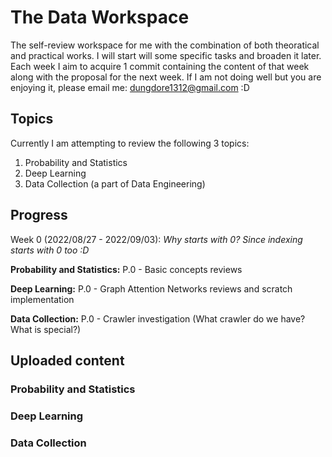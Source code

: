 # The Data Workspace

The self-review workspace for me with the combination of both theoratical and practical works. I will start will some specific tasks and broaden it later. Each week I aim to acquire 1 commit containing the content of that week along with the proposal for the next week. If I am not doing well but you are enjoying it, please email me: dungdore1312@gmail.com :D

## Topics

Currently I am attempting to review the following 3 topics:
1. Probability and Statistics
2. Deep Learning
3. Data Collection (a part of Data Engineering)

## Progress

Week 0 (2022/08/27 - 2022/09/03):
*Why starts with 0? Since indexing starts with 0 too :D*

**Probability and Statistics:** P.0 - Basic concepts reviews

**Deep Learning:** P.0 - Graph Attention Networks reviews and scratch implementation

**Data Collection:** P.0 - Crawler investigation (What crawler do we have? What is special?)

## Uploaded content

### Probability and Statistics

### Deep Learning

### Data Collection